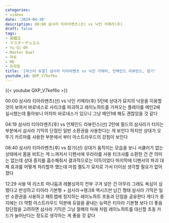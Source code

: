 ```yaml
---
categories:
- videos
date: '2024-04-30'
description: 00:00 삼사라 티아라멘츠(선) vs 낙인 키메라(후)
draft: false
tags:
- 遊戯王
- マスターデュエル
- Yu-Gi-Oh
- Master Duel
- 마듀
- MD
- 유희왕
title: '[마스터 듀얼] 삼사라 티아라멘츠 vs 낙인 키메라, 언체인드 라뷰린스, 참기'
youtube_id: QXP_V7kef6o
---
```



{{< youtube QXP_V7kef6o >}}

00:00 삼사라 티아라멘츠(선) vs 낙인 키메라(후)
5턴에 상대가 묘지의 낙윤을 이용할 것이 보여서 바로네스로 사리크를 파괴하고 레이노하트를 가져오는 플레이를 메인2에 실시했는데 돌아보니 어차피 바로네스가 있으니 그냥 메인1에 해도 괜찮았을 것 같다

04:19 삼사라 티아라멘츠(후) vs 언체인드 라뷰린스(선)
2턴에 필드의 삼사라가 터지는 부분에서 삼사라 기믹의 단점인 일반 소환권을 사용한다는 게 보인다
하지만 상대가 오뚜기 카르마를 사용한 부분에서 부터 아스트라우드의 강점이 보인다 

08:40 삼사라 티아라멘츠(후) vs 참기(선)
상대가 움직이는 모습을 보니 서큘러가 없는 상태에서 몸을 비트는 게 느껴저서 디펜서에 우라라를 사용
티크샤를 소환한 건 큰 의미는 없는데 상대 증지를 흡수해줘서 결과적으로는 이득이었다
마지막에 디펜서의 파괴 대체 효과를 어떻게 처리할까 했는데 마침 켈도가 묘지로 가서 더이상 생각할 필요가 없어졌다

12:29 사용 덱 리스트
마나둠과 레볼싱까지 전부 구겨 넣은 건 아무리 그래도 욕심이 심했다고 반성하고 티아라 기본형 + 삼사라→랭크8 엑시즈만 남긴 형태
삼사라 기믹은 일반 소환권을 사용하고 패트랩에 정지하는 레이노하트 초동과 단점을 공유한다
게다가 증지에는 더 약함
아스트라우드 덕분에 듀얼을 끝내는 능력은 티아라 기본형 보다 더 좋음
장단점을 고려하면 삼사라 기믹은 그냥 절해의 마래 처럼 레이노하트를 대신할 초동 카드가 늘어난다는 정도로 생각하는 게 좋을 것 같다